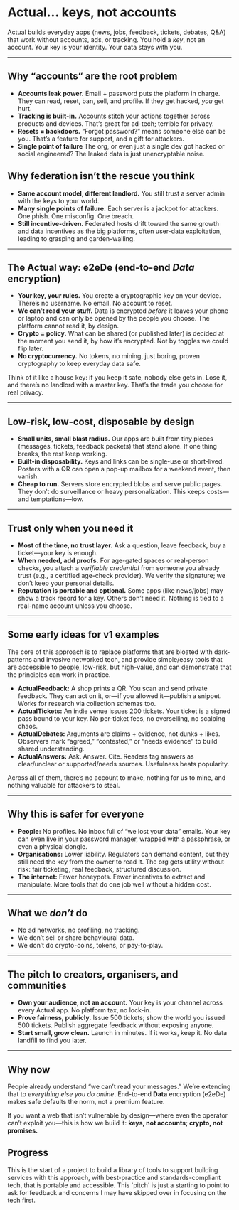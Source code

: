 # Actual... keys, not accounts

Actual builds everyday apps (news, jobs, feedback, tickets, debates, Q\&A) that work without accounts, ads, or tracking. You hold a *key*, not an account. Your key is your identity. Your data stays with you.

---

## Why “accounts” are the root problem

* **Accounts leak power.** Email + password puts the platform in charge. They can read, reset, ban, sell, and profile. If they get hacked, *you* get hurt.
* **Tracking is built-in.** Accounts stitch your actions together across products and devices. That’s great for ad-tech; terrible for privacy.
* **Resets = backdoors.** “Forgot password?” means someone else can be you. That’s a feature for support, and a gift for attackers.
* **Single point of failure** The org, or even just a single dev got hacked or social engineered? The leaked data is just unencryptable noise.

## Why federation isn’t the rescue you think

* **Same account model, different landlord.** You still trust a server admin with the keys to your world.
* **Many single points of failure.** Each server is a jackpot for attackers. One phish. One misconfig. One breach.
* **Still incentive-driven.** Federated hosts drift toward the same growth and data incentives as the big platforms, often user-data exploitation, leading to grasping and garden-walling.

---

## The Actual way: e2eDe (end-to-end *Data* encryption)

* **Your key, your rules.** You create a cryptographic key on your device. There’s no username. No email. No account to reset.
* **We can’t read your stuff.** Data is encrypted *before* it leaves your phone or laptop and can only be opened by the people you choose. The platform cannot read it, by design.
* **Crypto = policy.** What can be shared (or published later) is decided at the moment you send it, by how it’s encrypted. Not by toggles we could flip later.
* **No cryptocurrency.** No tokens, no mining, just boring, proven cryptography to keep everyday data safe.

Think of it like a house key: if you keep it safe, nobody else gets in. Lose it, and there’s no landlord with a master key. That’s the trade you choose for real privacy.

---

## Low-risk, low-cost, disposable by design

* **Small units, small blast radius.** Our apps are built from tiny pieces (messages, tickets, feedback packets) that stand alone. If one thing breaks, the rest keep working.
* **Built-in disposability.** Keys and links can be single-use or short-lived. Posters with a QR can open a pop-up mailbox for a weekend event, then vanish.
* **Cheap to run.** Servers store encrypted blobs and serve public pages. They don’t do surveillance or heavy personalization. This keeps costs—and temptations—low.

---

## Trust only when you need it

* **Most of the time, no trust layer.** Ask a question, leave feedback, buy a ticket—your key is enough.
* **When needed, add proofs.** For age-gated spaces or real-person checks, you attach a *verifiable credential* from someone you already trust (e.g., a certified age-check provider). We verify the signature; we don’t keep your personal details.
* **Reputation is portable and optional.** Some apps (like news/jobs) may show a track record for a key. Others don’t need it. Nothing is tied to a real-name account unless you choose.

---

## Some early ideas for v1 examples

The core of this approach is to replace platforms that are bloated with dark-patterns and invasive networked tech, and provide simple/easy tools that are accessible to people, low-risk, but high-value, and can demonstrate that the principles can work in practice. 

* **ActualFeedback:** A shop prints a QR. You scan and send private feedback. They can act on it, or—if you allowed it—publish a snippet. Works for research via collection schemas too.
* **ActualTickets:** An indie venue issues 200 tickets. Your ticket is a signed pass bound to your key. No per-ticket fees, no overselling, no scalping chaos.
* **ActualDebates:** Arguments are claims + evidence, not dunks + likes. Observers mark “agreed,” “contested,” or “needs evidence” to build shared understanding.
* **ActualAnswers:** Ask. Answer. Cite. Readers tag answers as clear/unclear or supported/needs sources. Usefulness beats popularity.

Across all of them, there’s no account to make, nothing for us to mine, and nothing valuable for attackers to steal.

---

## Why this is safer for everyone

* **People:** No profiles. No inbox full of “we lost your data” emails. Your key can even live in your password manager, wrapped with a passphrase, or even a physical dongle.
* **Organisations:** Lower liability. Regulators can demand content, but they still need the key from the owner to read it. The org gets utility without risk: fair ticketing, real feedback, structured discussion.
* **The internet:** Fewer honeypots. Fewer incentives to extract and manipulate. More tools that do one job well without a hidden cost.

---

## What we *don’t* do

* No ad networks, no profiling, no tracking.
* We don’t sell or share behavioural data.
* We don’t do crypto-coins, tokens, or pay-to-play.

---

## The pitch to creators, organisers, and communities

* **Own your audience, not an account.** Your key is your channel across every Actual app. No platform tax, no lock-in.
* **Prove fairness, publicly.** Issue 500 tickets; show the world you issued 500 tickets. Publish aggregate feedback without exposing anyone.
* **Start small, grow clean.** Launch in minutes. If it works, keep it. No data landfill to find you later.

---

## Why now

People already understand “we can’t read your messages.” We’re extending that to *everything else you do online*. End-to-end **Data** encryption (e2eDe) makes safe defaults the norm, not a premium feature.

If you want a web that isn’t vulnerable by design—where even the operator can’t exploit you—this is how we build it: **keys, not accounts; crypto, not promises.**

## Progress

This is the start of a project to build a library of tools to support building services with this approach, with best-practice and standards-compliant tech, that is portable and accessible. This 'pitch' is just a starting to point to ask for feedback and concerns I may have skipped over in focusing on the tech first.
